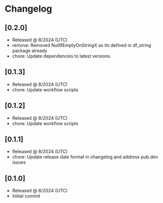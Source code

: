 # Changelog

## [0.2.0]

- Released @ 8/2024 (UTC)
- remove: Removed NullIfEmptyOnStringX  as its defined in df_string package already
- chore: Update dependencies to latest versions

## [0.1.3]

- Released @ 8/2024 (UTC)
- chore: Update workflow scripts

## [0.1.2]

- Released @ 8/2024 (UTC)
- chore: Update workflow scripts

## [0.1.1]

- Released @ 8/2024 (UTC)
- chore: Update release date format in changelog and address pub.dev issues

## [0.1.0]

- Released @ 8/2024 (UTC)
- Initial commit
